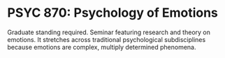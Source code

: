 # PSYC 870: Psychology of Emotions

Graduate standing required. Seminar featuring research and theory on emotions. It stretches across traditional psychological subdisciplines because emotions are complex, multiply determined phenomena.